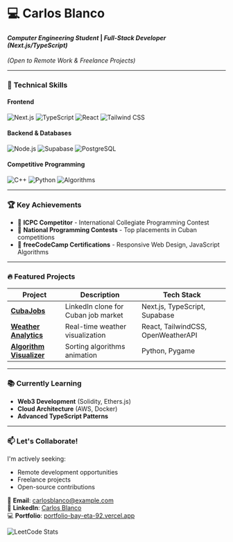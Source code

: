 # 💻 **Carlos Blanco**  
#### *Computer Engineering Student* | *Full-Stack Developer (Next.js/TypeScript)*  
*(Open to Remote Work & Freelance Projects)*  

---

### 🚀 **Technical Skills**  
#### **Frontend**  
![Next.js](https://img.shields.io/badge/Next.js-000000?style=for-the-badge&logo=nextdotjs&logoColor=white)
![TypeScript](https://img.shields.io/badge/TypeScript-3178C6?style=for-the-badge&logo=typescript&logoColor=white)
![React](https://img.shields.io/badge/React-61DAFB?style=for-the-badge&logo=react&logoColor=black)
![Tailwind CSS](https://img.shields.io/badge/Tailwind_CSS-06B6D4?style=for-the-badge&logo=tailwind-css&logoColor=white)

#### **Backend & Databases**  
![Node.js](https://img.shields.io/badge/Node.js-339933?style=for-the-badge&logo=nodedotjs&logoColor=white)
![Supabase](https://img.shields.io/badge/Supabase-3ECF8E?style=for-the-badge&logo=supabase&logoColor=white)
![PostgreSQL](https://img.shields.io/badge/PostgreSQL-4169E1?style=for-the-badge&logo=postgresql&logoColor=white)

#### **Competitive Programming**  
![C++](https://img.shields.io/badge/C++-00599C?style=for-the-badge&logo=c%2B%2B&logoColor=white)
![Python](https://img.shields.io/badge/Python-3776AB?style=for-the-badge&logo=python&logoColor=white)
![Algorithms](https://img.shields.io/badge/Algorithms-FF6B00?style=for-the-badge)

---

### 🏆 **Key Achievements**  
- 🥇 **ICPC Competitor** - International Collegiate Programming Contest  
- 🏅 **National Programming Contests** - Top placements in Cuban competitions  
- 📜 **freeCodeCamp Certifications** - Responsive Web Design, JavaScript Algorithms  

---

### 🔥 **Featured Projects**  
| Project | Description | Tech Stack |  
|---------|-------------|------------|  
| **[CubaJobs](https://github.com/xcaim04/cubajobs)** | LinkedIn clone for Cuban job market | Next.js, TypeScript, Supabase |  
| **[Weather Analytics](https://github.com/xcaim04/weather-app)** | Real-time weather visualization | React, TailwindCSS, OpenWeatherAPI |  
| **[Algorithm Visualizer](https://github.com/xcaim04/algo-visualizer)** | Sorting algorithms animation | Python, Pygame |  

---

### 📚 **Currently Learning**  
- **Web3 Development** (Solidity, Ethers.js)  
- **Cloud Architecture** (AWS, Docker)  
- **Advanced TypeScript Patterns**  

---

### 📫 **Let's Collaborate!**  
I'm actively seeking:  
- Remote development opportunities  
- Freelance projects  
- Open-source contributions  

📧 **Email**: carlosblanco@example.com  
🔗 **LinkedIn**: [Carlos Blanco](https://www.linkedin.com/in/carlos-blanco-7bb575287/)  
💻 **Portfolio**: [portfolio-bay-eta-92.vercel.app](https://portfolio-bay-eta-92.vercel.app/)  

![LeetCode Stats](https://leetcard.jacoblin.cool/o4mACI1uu0?theme=dark&font=Baloo_2&width=500&height=200)
